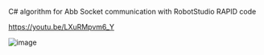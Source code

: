 C# algorithm for Abb Socket communication with RobotStudio RAPID code

https://youtu.be/LXuRMpvm6_Y


![image](https://github.com/tltrus/ABB-SocketControl/assets/77125487/62634d86-ff08-4c52-bbb2-55c3b1eea745)
